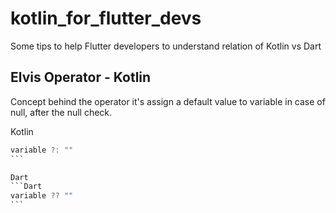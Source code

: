 # kotlin_for_flutter_devs
Some tips to help Flutter developers to understand relation of Kotlin vs Dart


## Elvis Operator - Kotlin
Concept behind the operator it's assign a default value to variable in case of null, after the null check.

Kotlin
````kotlin
variable ?: ""
```

Dart
```Dart
variable ?? ""
```

